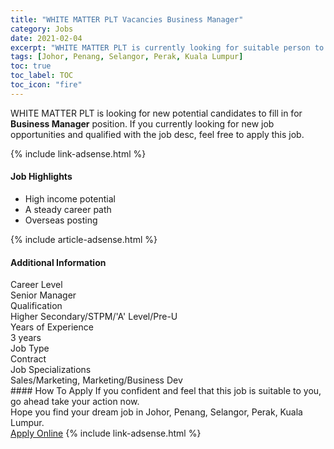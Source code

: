 ```yaml
---
title: "WHITE MATTER PLT Vacancies Business Manager" 
category: Jobs 
date: 2021-02-04 
excerpt: "WHITE MATTER PLT is currently looking for suitable person to fill in the Business Manager which positioned at Johor, Penang, Selangor, Perak, Kuala Lumpur" 
tags: [Johor, Penang, Selangor, Perak, Kuala Lumpur] 
toc: true 
toc_label: TOC 
toc_icon: "fire" 
--- 
```


<p>WHITE MATTER PLT is looking for new potential candidates to fill in for <b>Business Manager</b> position. If you currently looking for new job opportunities and qualified with the job desc, feel free to apply this job.
</p>{% include link-adsense.html %} 
<div><div><h4>Job Highlights</h4></div><div><ul><li><div><div><div><div></div></div></div><div><span>High income potential</span></div></div></li><li><div><div><div><div></div></div></div><div><span>A steady career path</span></div></div></li><li><div><div><div><div></div></div></div><div><span>Overseas posting</span></div></div></li></ul></div></div> 
{% include article-adsense.html %} 
<div><div><h4>Additional Information</h4></div><div><div><div><div><div><div><div><span>Career Level</span></div><div><span>Senior Manager</span></div></div></div></div><div><div><div><div><span>Qualification</span></div><div><span>Higher Secondary/STPM/'A' Level/Pre-U</span></div></div></div></div><div><div><div><div><span>Years of Experience</span></div><div><span>3 years</span></div></div></div></div><div><div><div><div><span>Job Type</span></div><div><span>Contract</span></div></div></div></div><div><div><div><div><span>Job Specializations</span></div><div><span>Sales/Marketing, Marketing/Business Dev</span></div></div></div></div></div></div></div></div> 
#### How To Apply 
If you confident and feel that this job is suitable to you, go ahead take your action now. <br/> 
Hope you find your dream job in Johor, Penang, Selangor, Perak, Kuala Lumpur. <br/> 
<a href="https://www.jobstreet.com.my/en/job/business-manager-4476992?jobId=jobstreet-my-job-4476992&sectionRank=19&token=0~17e2df15-bb13-4007-8194-2ce7ba02fe68&fr=SRP%20View%20In%20New%20Ta" class="btn btn--info" target="_blank" rel="nofollow noopenner">Apply Online</a> 
{% include link-adsense.html %} 